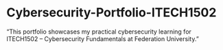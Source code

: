 # Cybersecurity-Portfolio-ITECH1502
“This portfolio showcases my practical cybersecurity learning for ITECH1502 – Cybersecurity Fundamentals at Federation University.”
